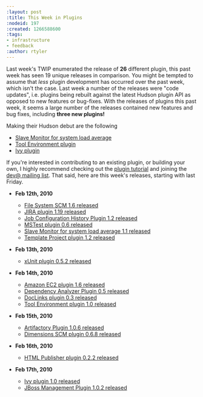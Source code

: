 ```yaml
---
:layout: post
:title: This Week in Plugins
:nodeid: 197
:created: 1266588600
:tags:
- infrastructure
- feedback
:author: rtyler
---
```

Last week's TWIP enumerated the release of **26** different plugin, this past week has seen 19 unique releases in comparison. You might be tempted to assume that *less* plugin development has occurred over the past week, which isn't the case. Last week a number of the releases were "code updates", i.e. plugins being rebuilt against the latest Hudson plugin API as opposed to new features or bug-fixes. With the releases of plugins this past week, it seems a large number of the releases contained new features and bug fixes, including **three new plugins!**

Making their Hudson debut are the following

* [Slave Monitor for system load average](https://plugins.jenkins.io/systemloadaverage-monitor)
* [Tool Environment plugin](https://plugins.jenkins.io/toolenv)
* [Ivy plugin](https://plugins.jenkins.io/ivy)

If you're interested in contributing to an existing plugin, or building your own, I highly recommend checking out the [plugin tutorial](https://wiki.jenkins.io/display/JENKINS/Plugin+tutorial) and joining the [dev@ mailing list](https://hudson.dev.java.net/servlets/ProjectMailingListList). That said, here are this week's releases, starting with last Friday.



* **Feb 12th, 2010**
  * [File System SCM 1.6 released](https://plugins.jenkins.io/filesystem_scm)
  * [JIRA plugin 1.19 released](https://plugins.jenkins.io/jira)
  * [Job Configuration History Plugin 1.2 released](https://plugins.jenkins.io/jobconfighistory)
  * [MSTest plugin 0.6 released](https://plugins.jenkins.io/mstest)
  * [Slave Monitor for system load average 1.1 released](https://plugins.jenkins.io/systemloadaverage-monitor)
  * [Template Project plugin 1.2 released](https://plugins.jenkins.io/template-project)

* **Feb 13th, 2010**
  * [xUnit plugin 0.5.2 released](https://plugins.jenkins.io/xunit)

* **Feb 14th, 2010**
  * [Amazon EC2 plugin 1.6 released](https://plugins.jenkins.io/ec2)
  * [Dependency Analyzer Plugin 0.5 released](https://plugins.jenkins.io/dependencyanalyzer)
  * [DocLinks plugin 0.3 released](https://plugins.jenkins.io/doclinks)
  * [Tool Environment plugin 1.0 released](https://plugins.jenkins.io/toolenv)

* **Feb 15th, 2010**
  * [Artifactory Plugin 1.0.6 released](https://plugins.jenkins.io/artifactory)
  * [Dimensions SCM plugin 0.6.8 released](https://plugins.jenkins.io/dimensions)

* **Feb 16th, 2010**
  * [HTML Publisher plugin 0.2.2 released](https://plugins.jenkins.io/htmlpublisher)

* **Feb 17th, 2010**
  * [Ivy plugin 1.0 released](https://plugins.jenkins.io/ivy)
  * [JBoss Management Plugin 1.0.2 released](https://plugins.jenkins.io/jboss)
<!--break-->
